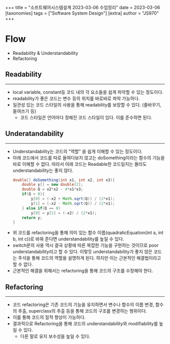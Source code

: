 +++
title = "소프트웨어시스템설계 2023-03-06 수업정리"
date = 2023-03-06
[taxonomies]
tags = ["Software System Design"]
[extra]
author = "JS970"
+++
# Flow
- Readability & Understandability
- Refactoring

## Readability
---
- local variable, constant등 코드 내의 각 요소들을 쉽게 파악할 수 있는 정도이다.
- readability가 좋은 코드는 변수 등의 위치를 바로바로 파악 가능하다.
- 일관성 있는 코드 스타일의 사용을 통해 readability를 보장할 수 있다. (줄바꾸기, 들여쓰기 등)
	- 코드 스타일은 언어마다 정해진 코드 스타일이 있다. 이를 준수하면 된다.

## Underatandability
---
- Understandability는 코드의 "역할" 을 쉽게 이해할 수 있는 정도이다.
- 아래 코드에서 코드를 따로 들여다보지 않고는 doSomething이라는 함수의 기능을 바로 이해할 수 없다. 따라서 아래 코드는 Readable한 코드일지는 몰라도 understandability는 좋지 않다.
	```java
	double[] doSomething(int x1, int x2, int x3){
		double y[] = new double[2];
		double Q = x2*x2 - 4*x1*x3;
		if(Q > 0){
			y[0] = (-x2 + Math.sqrt(Q)) / (2*x1);
			y[1] = (-x2 - Math.sqrt(Q)) / (2*x1);
		} else if(Q == 0)
			y[0] = y[1] = (-x2) / (2*x1);
		return y;
	}
	```
- 위 코드를 refactoring을 통해 의미 있는 함수 이름(quadraticEquation(int a, int b, int c))로 바꿔 준다면 understandability를 높일 수 있다.
- switch문의 사용 역시 결국 상황에 따른 복잡한 기능을 구현하는 것이므로 poor understandability라고 할 수 있다. 이렇듯 understandability가 좋지 않은 코드는 주석을 통해 코드의 역할을 설명하게 된다. 하지만 이는 근본적인 해결법이라고 할 수 없다.
- 근본적인 해결을 위해서는 refactoring을 통해 코드의 구조를 수정해야 한다.

## Refactoring
---
- 코드 refactoring은 기존 코드의 기능을 유지하면서 변수나 함수의 이름 변경, 함수의 추출, superclass의 추출 등을 통해 코드의 구조를 변경하는 행위이다.
- 이를 통해 코드의 질적 향상이 가능하다.
- 결과적으로 Refactoring을 통해 코드의 understandability와 modifiability를 높일 수 있다.
	- 다른 말로 유지 보수성을 높일 수 있다.


